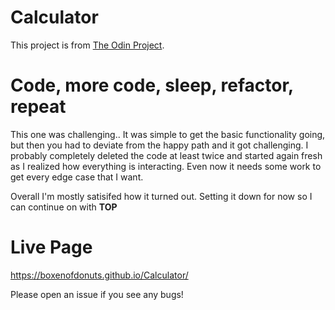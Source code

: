 # Calculator
This project is from [The Odin Project](https://www.theodinproject.com/courses/web-development-101/lessons/calculator).


# Code, more code, sleep, refactor, repeat
This one was challenging.. It was simple to get the basic functionality going, but then you had to deviate from the happy path and it got challenging. I probably completely deleted the code at least twice and started again fresh as I realized how everything is interacting. Even now it needs some work to get every edge case that I want.

Overall I'm mostly satisifed how it turned out. Setting it down for now so I can continue on with **TOP**

# Live Page
https://boxenofdonuts.github.io/Calculator/

Please open an issue if you see any bugs!
